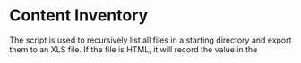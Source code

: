 Content Inventory
=================

The script is used to recursively list all files in a starting directory
and export them to an XLS file.  If the file is HTML, it will record
the value in the <title>.

Usage:

`./get_
